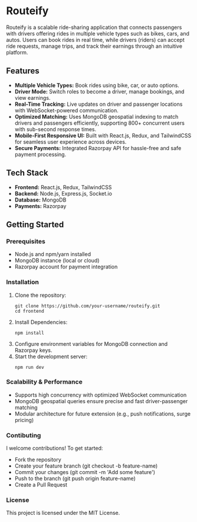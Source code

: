 # Routeify

Routeify is a scalable ride-sharing application that connects passengers with drivers offering rides in multiple vehicle types such as bikes, cars, and autos. Users can book rides in real time, while drivers (riders) can accept ride requests, manage trips, and track their earnings through an intuitive platform.

## Features

- **Multiple Vehicle Types:** Book rides using bike, car, or auto options.  
- **Driver Mode:** Switch roles to become a driver, manage bookings, and view earnings.  
- **Real-Time Tracking:** Live updates on driver and passenger locations with WebSocket-powered communication.  
- **Optimized Matching:** Uses MongoDB geospatial indexing to match drivers and passengers efficiently, supporting 800+ concurrent users with sub-second response times.  
- **Mobile-First Responsive UI:** Built with React.js, Redux, and TailwindCSS for seamless user experience across devices.  
- **Secure Payments:** Integrated Razorpay API for hassle-free and safe payment processing.

## Tech Stack

- **Frontend:** React.js, Redux, TailwindCSS  
- **Backend:** Node.js, Express.js, Socket.io  
- **Database:** MongoDB  
- **Payments:** Razorpay

## Getting Started

### Prerequisites

- Node.js and npm/yarn installed  
- MongoDB instance (local or cloud)  
- Razorpay account for payment integration

### Installation

1. Clone the repository:  
   ```
   git clone https://github.com/your-username/routeify.git
   cd frontend
   ```
2. Install Dependencies:
   ```
   npm install
   ```
3. Configure environment variables for MongoDB connection and Razorpay keys.
4. Start the development server:
   ```
   npm run dev
   ```

### Scalability & Performance
- Supports high concurrency with optimized WebSocket communication
- MongoDB geospatial queries ensure precise and fast driver-passenger matching
- Modular architecture for future extension (e.g., push notifications, surge pricing)

### Contibuting
I welcome contributions! To get started:

- Fork the repository
- Create your feature branch (git checkout -b feature-name)
- Commit your changes (git commit -m 'Add some feature')
- Push to the branch (git push origin feature-name)
- Create a Pull Request

### License
This project is licensed under the MIT License.
